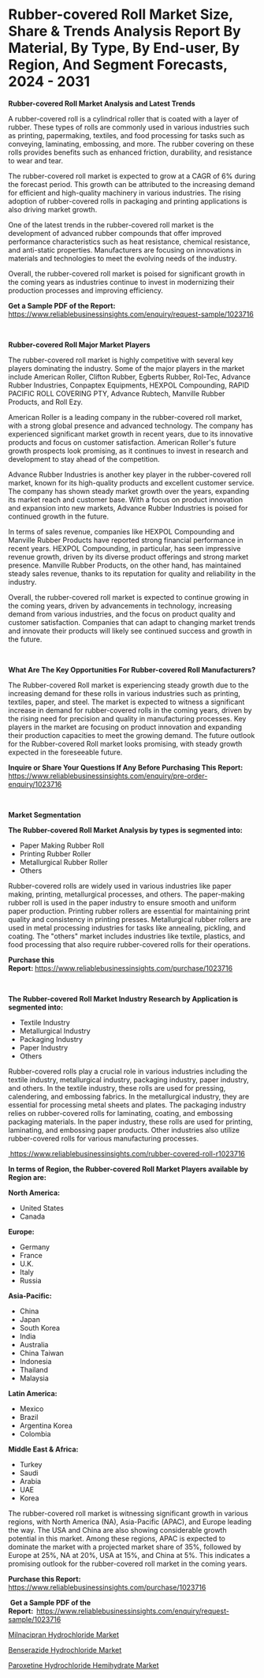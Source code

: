 <p><h1>Rubber-covered Roll Market Size, Share & Trends Analysis Report By Material, By Type, By End-user, By Region, And Segment Forecasts, 2024 - 2031</h1></p><p><strong>Rubber-covered Roll Market Analysis and Latest Trends</strong></p>
<p><p>A rubber-covered roll is a cylindrical roller that is coated with a layer of rubber. These types of rolls are commonly used in various industries such as printing, papermaking, textiles, and food processing for tasks such as conveying, laminating, embossing, and more. The rubber covering on these rolls provides benefits such as enhanced friction, durability, and resistance to wear and tear.</p><p>The rubber-covered roll market is expected to grow at a CAGR of 6% during the forecast period. This growth can be attributed to the increasing demand for efficient and high-quality machinery in various industries. The rising adoption of rubber-covered rolls in packaging and printing applications is also driving market growth.</p><p>One of the latest trends in the rubber-covered roll market is the development of advanced rubber compounds that offer improved performance characteristics such as heat resistance, chemical resistance, and anti-static properties. Manufacturers are focusing on innovations in materials and technologies to meet the evolving needs of the industry.</p><p>Overall, the rubber-covered roll market is poised for significant growth in the coming years as industries continue to invest in modernizing their production processes and improving efficiency.</p></p>
<p><strong>Get a Sample PDF of the Report:&nbsp;</strong> <a href="https://www.reliablebusinessinsights.com/enquiry/request-sample/1023716">https://www.reliablebusinessinsights.com/enquiry/request-sample/1023716</a></p>
<p>&nbsp;</p>
<p><strong>Rubber-covered Roll Major Market Players</strong></p>
<p><p>The rubber-covered roll market is highly competitive with several key players dominating the industry. Some of the major players in the market include American Roller, Clifton Rubber, Egberts Rubber, Rol-Tec, Advance Rubber Industries, Conpaptex Equipments, HEXPOL Compounding, RAPID PACIFIC ROLL COVERING PTY, Advance Rubtech, Manville Rubber Products, and Roll Ezy.</p><p>American Roller is a leading company in the rubber-covered roll market, with a strong global presence and advanced technology. The company has experienced significant market growth in recent years, due to its innovative products and focus on customer satisfaction. American Roller's future growth prospects look promising, as it continues to invest in research and development to stay ahead of the competition.</p><p>Advance Rubber Industries is another key player in the rubber-covered roll market, known for its high-quality products and excellent customer service. The company has shown steady market growth over the years, expanding its market reach and customer base. With a focus on product innovation and expansion into new markets, Advance Rubber Industries is poised for continued growth in the future.</p><p>In terms of sales revenue, companies like HEXPOL Compounding and Manville Rubber Products have reported strong financial performance in recent years. HEXPOL Compounding, in particular, has seen impressive revenue growth, driven by its diverse product offerings and strong market presence. Manville Rubber Products, on the other hand, has maintained steady sales revenue, thanks to its reputation for quality and reliability in the industry.</p><p>Overall, the rubber-covered roll market is expected to continue growing in the coming years, driven by advancements in technology, increasing demand from various industries, and the focus on product quality and customer satisfaction. Companies that can adapt to changing market trends and innovate their products will likely see continued success and growth in the future.</p></p>
<p>&nbsp;</p>
<p><strong>What Are The Key Opportunities For Rubber-covered Roll Manufacturers?</strong></p>
<p><p>The Rubber-covered Roll market is experiencing steady growth due to the increasing demand for these rolls in various industries such as printing, textiles, paper, and steel. The market is expected to witness a significant increase in demand for rubber-covered rolls in the coming years, driven by the rising need for precision and quality in manufacturing processes. Key players in the market are focusing on product innovation and expanding their production capacities to meet the growing demand. The future outlook for the Rubber-covered Roll market looks promising, with steady growth expected in the foreseeable future.</p></p>
<p><strong>Inquire or Share Your Questions If Any Before Purchasing This Report:</strong> <a href="https://www.reliablebusinessinsights.com/enquiry/pre-order-enquiry/1023716">https://www.reliablebusinessinsights.com/enquiry/pre-order-enquiry/1023716</a></p>
<p>&nbsp;</p>
<p><strong>Market Segmentation</strong></p>
<p><strong>The Rubber-covered Roll Market Analysis by types is segmented into:</strong></p>
<p><ul><li>Paper Making Rubber Roll</li><li>Printing Rubber Roller</li><li>Metallurgical Rubber Roller</li><li>Others</li></ul></p>
<p><p>Rubber-covered rolls are widely used in various industries like paper making, printing, metallurgical processes, and others. The paper-making rubber roll is used in the paper industry to ensure smooth and uniform paper production. Printing rubber rollers are essential for maintaining print quality and consistency in printing presses. Metallurgical rubber rollers are used in metal processing industries for tasks like annealing, pickling, and coating. The "others" market includes industries like textile, plastics, and food processing that also require rubber-covered rolls for their operations.</p></p>
<p><strong>Purchase this Report:&nbsp;</strong><a href="https://www.reliablebusinessinsights.com/purchase/1023716">https://www.reliablebusinessinsights.com/purchase/1023716</a></p>
<p>&nbsp;</p>
<p><strong>The Rubber-covered Roll Market Industry Research by Application is segmented into:</strong></p>
<p><ul><li>Textile Industry</li><li>Metallurgical Industry</li><li>Packaging Industry</li><li>Paper Industry</li><li>Others</li></ul></p>
<p><p>Rubber-covered rolls play a crucial role in various industries including the textile industry, metallurgical industry, packaging industry, paper industry, and others. In the textile industry, these rolls are used for pressing, calendering, and embossing fabrics. In the metallurgical industry, they are essential for processing metal sheets and plates. The packaging industry relies on rubber-covered rolls for laminating, coating, and embossing packaging materials. In the paper industry, these rolls are used for printing, laminating, and embossing paper products. Other industries also utilize rubber-covered rolls for various manufacturing processes.</p></p>
<p><a href="https://www.reliablebusinessinsights.com/rubber-covered-roll-r1023716">&nbsp;https://www.reliablebusinessinsights.com/rubber-covered-roll-r1023716</a></p>
<p><strong>In terms of Region, the Rubber-covered Roll Market Players available by Region are:</strong></p>
<p>
    <p> <strong> North America: </strong>
        <ul>
            <li>United States</li>
            <li>Canada</li>
        </ul>
        </p> 
    <p> <strong> Europe: </strong>
        <ul>
            <li>Germany</li>
            <li>France</li>
            <li>U.K.</li>
            <li>Italy</li>
            <li>Russia</li>
        </ul>
        </p> 
    <p> <strong> Asia-Pacific: </strong>
        <ul>
            <li>China</li>
            <li>Japan</li>
            <li>South Korea</li>
            <li>India</li>
            <li>Australia</li>
            <li>China Taiwan</li>
            <li>Indonesia</li>
            <li>Thailand</li>
            <li>Malaysia</li>
        </ul>
        </p> 
    <p> <strong> Latin America: </strong>
        <ul>
            <li>Mexico</li>
            <li>Brazil</li>
            <li>Argentina Korea</li>
            <li>Colombia</li>
        </ul>
        </p> 
    <p> <strong> Middle East & Africa: </strong>
        <ul>
            <li>Turkey</li>
            <li>Saudi</li>
            <li>Arabia</li>
            <li>UAE</li>
            <li>Korea</li>
        </ul>
    </p>
    </p>
<p><p>The rubber-covered roll market is witnessing significant growth in various regions, with North America (NA), Asia-Pacific (APAC), and Europe leading the way. The USA and China are also showing considerable growth potential in this market. Among these regions, APAC is expected to dominate the market with a projected market share of 35%, followed by Europe at 25%, NA at 20%, USA at 15%, and China at 5%. This indicates a promising outlook for the rubber-covered roll market in the coming years.</p></p>
<p><strong>Purchase this Report: </strong><a href="https://www.reliablebusinessinsights.com/purchase/1023716">https://www.reliablebusinessinsights.com/purchase/1023716</a></p>
<p>&nbsp;<strong>Get a Sample PDF of the Report:&nbsp;&nbsp;</strong><a href="https://www.reliablebusinessinsights.com/enquiry/request-sample/1023716">https://www.reliablebusinessinsights.com/enquiry/request-sample/1023716</a></p>
<p><strong></strong></p>
<p><p><a href="https://github.com/shotows/Market-Research-Report-List-3/blob/main/milnacipran-hydrochloride-market.md">Milnacipran Hydrochloride Market</a></p><p><a href="https://github.com/angelajermaine/Market-Research-Report-List-3/blob/main/benserazide-hydrochloride-market.md">Benserazide Hydrochloride Market</a></p><p><a href="https://github.com/beatblasta/Market-Research-Report-List-3/blob/main/paroxetine-hydrochloride-hemihydrate-market.md">Paroxetine Hydrochloride Hemihydrate Market</a></p></p>